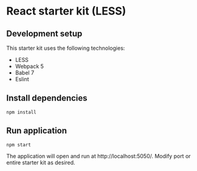 # React starter kit (LESS)

## Development setup
This starter kit uses the following technologies:
- LESS
- Webpack 5
- Babel 7
- Eslint

## Install dependencies

````
npm install
````

## Run application

````
npm start
````

The application will open and run at http://localhost:5050/. Modify port or entire starter kit as desired.





<!--
Starter kit app still in progress...

Useful webpack resources:
- [@code-collabo/styles-library repo](https://github.com/code-collabo/styles-library)
- [Setup react with webpack and babel](https://medium.com/age-of-awareness/setup-react-with-webpack-and-babel-5114a14a47e9)
- [How to setup React with Webpack](https://levelup.gitconnected.com/how-to-setup-a-react-application-with-webpack-f781b5c4a4ab)
- [Updating babel-eslint to @babel/eslint-parser for React apps](https://tjaddison.com/blog/2021/03/updating-babel-eslint-to-babeleslint-parser-for-react-apps/)

Dev server:
[Webpack devServer documentation](https://webpack.js.org/configuration/dev-server/#devserveropen)

-->
